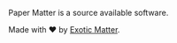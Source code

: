 Paper Matter is a source available software.

Made with ❤ by [Exotic Matter](https://www.exotic-matter.fr).